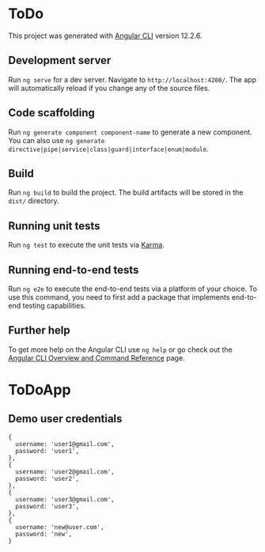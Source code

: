 # ToDo

This project was generated with [Angular CLI](https://github.com/angular/angular-cli) version 12.2.6.

## Development server

Run `ng serve` for a dev server. Navigate to `http://localhost:4200/`. The app will automatically reload if you change any of the source files.

## Code scaffolding

Run `ng generate component component-name` to generate a new component. You can also use `ng generate directive|pipe|service|class|guard|interface|enum|module`.

## Build

Run `ng build` to build the project. The build artifacts will be stored in the `dist/` directory.

## Running unit tests

Run `ng test` to execute the unit tests via [Karma](https://karma-runner.github.io).

## Running end-to-end tests

Run `ng e2e` to execute the end-to-end tests via a platform of your choice. To use this command, you need to first add a package that implements end-to-end testing capabilities.

## Further help

To get more help on the Angular CLI use `ng help` or go check out the [Angular CLI Overview and Command Reference](https://angular.io/cli) page.

# ToDoApp

## Demo user credentials

```
{
  username: 'user1@gmail.com',
  password: 'user1',
},
{
  username: 'user2@gmail.com',
  password: 'user2',
},
{
  username: 'user3@gmail.com',
  password: 'user3',
},
{
  username: 'new@user.com',
  password: 'new',
}

```
